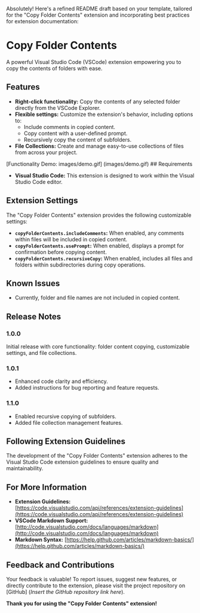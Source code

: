 Absolutely! Here's a refined README draft based on your template, tailored for the "Copy Folder Contents" extension and incorporating best practices for extension documentation:

# Copy Folder Contents

A powerful Visual Studio Code (VSCode) extension empowering you to copy the contents of folders with ease.

## Features

* **Right-click functionality:** Copy the contents of any selected folder directly from the VSCode Explorer.
* **Flexible settings:** Customize the extension's behavior, including options to:
   * Include comments in copied content.
   * Copy content with a user-defined prompt.
   * Recursively copy the content of subfolders.
* **File Collections:** Create and manage easy-to-use collections of files from across your project.

[Functionality Demo: images/demo.gif] (images/demo.gif) ## Requirements

* **Visual Studio Code:** This extension is designed to work within the Visual Studio Code editor.

## Extension Settings

The "Copy Folder Contents" extension provides the following customizable settings:

* **`copyFolderContents.includeComments`:** When enabled, any comments within files will be included in copied content.
* **`copyFolderContents.usePrompt`:** When enabled, displays a prompt for confirmation before copying content.
* **`copyFolderContents.recursiveCopy`:** When enabled, includes all files and folders within subdirectories during copy operations.

## Known Issues

* Currently, folder and file names are not included in copied content.

## Release Notes

### 1.0.0

Initial release with core functionality: folder content copying, customizable settings, and file collections.

### 1.0.1

* Enhanced code clarity and efficiency.
* Added instructions for bug reporting and feature requests.

### 1.1.0

* Enabled recursive copying of subfolders.
* Added file collection management features.

## Following Extension Guidelines

The development of the "Copy Folder Contents" extension adheres to the Visual Studio Code extension guidelines to ensure quality and maintainability.

## For More Information

* **Extension Guidelines:** [https://code.visualstudio.com/api/references/extension-guidelines](https://code.visualstudio.com/api/references/extension-guidelines)
* **VSCode Markdown Support:** [http://code.visualstudio.com/docs/languages/markdown](http://code.visualstudio.com/docs/languages/markdown)
* **Markdown Syntax:** [https://help.github.com/articles/markdown-basics/](https://help.github.com/articles/markdown-basics/)

## Feedback and Contributions

Your feedback is valuable! To report issues, suggest new features, or directly contribute to the extension, please visit the project repository on [GitHub] (*Insert the GitHub repository link here*).

**Thank you for using the "Copy Folder Contents" extension!** 
